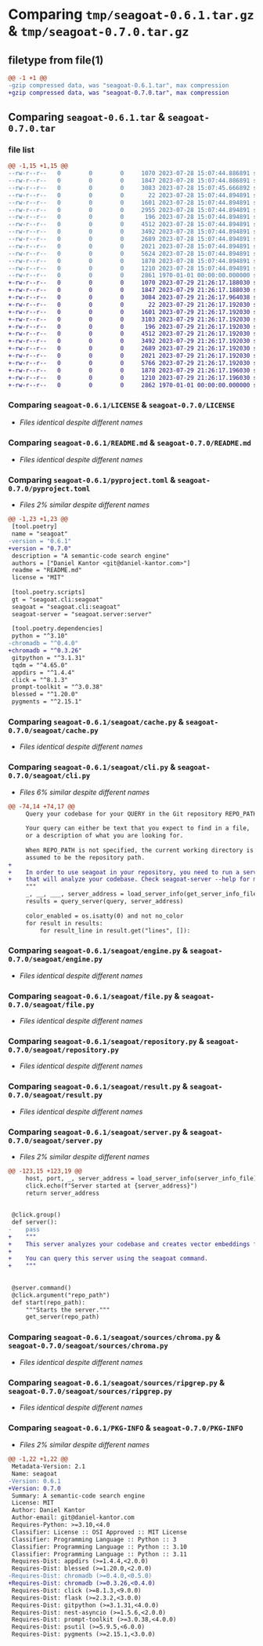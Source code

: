 # Comparing `tmp/seagoat-0.6.1.tar.gz` & `tmp/seagoat-0.7.0.tar.gz`

## filetype from file(1)

```diff
@@ -1 +1 @@
-gzip compressed data, was "seagoat-0.6.1.tar", max compression
+gzip compressed data, was "seagoat-0.7.0.tar", max compression
```

## Comparing `seagoat-0.6.1.tar` & `seagoat-0.7.0.tar`

### file list

```diff
@@ -1,15 +1,15 @@
--rw-r--r--   0        0        0     1070 2023-07-28 15:07:44.886891 seagoat-0.6.1/LICENSE
--rw-r--r--   0        0        0     1847 2023-07-28 15:07:44.886891 seagoat-0.6.1/README.md
--rw-r--r--   0        0        0     3083 2023-07-28 15:07:45.666892 seagoat-0.6.1/pyproject.toml
--rw-r--r--   0        0        0       22 2023-07-28 15:07:44.894891 seagoat-0.6.1/seagoat/__init__.py
--rw-r--r--   0        0        0     1601 2023-07-28 15:07:44.894891 seagoat-0.6.1/seagoat/cache.py
--rw-r--r--   0        0        0     2955 2023-07-28 15:07:44.894891 seagoat-0.6.1/seagoat/cli.py
--rw-r--r--   0        0        0      196 2023-07-28 15:07:44.894891 seagoat-0.6.1/seagoat/common.py
--rw-r--r--   0        0        0     4512 2023-07-28 15:07:44.894891 seagoat-0.6.1/seagoat/engine.py
--rw-r--r--   0        0        0     3492 2023-07-28 15:07:44.894891 seagoat-0.6.1/seagoat/file.py
--rw-r--r--   0        0        0     2689 2023-07-28 15:07:44.894891 seagoat-0.6.1/seagoat/repository.py
--rw-r--r--   0        0        0     2021 2023-07-28 15:07:44.894891 seagoat-0.6.1/seagoat/result.py
--rw-r--r--   0        0        0     5624 2023-07-28 15:07:44.894891 seagoat-0.6.1/seagoat/server.py
--rw-r--r--   0        0        0     1878 2023-07-28 15:07:44.894891 seagoat-0.6.1/seagoat/sources/chroma.py
--rw-r--r--   0        0        0     1210 2023-07-28 15:07:44.894891 seagoat-0.6.1/seagoat/sources/ripgrep.py
--rw-r--r--   0        0        0     2861 1970-01-01 00:00:00.000000 seagoat-0.6.1/PKG-INFO
+-rw-r--r--   0        0        0     1070 2023-07-29 21:26:17.188030 seagoat-0.7.0/LICENSE
+-rw-r--r--   0        0        0     1847 2023-07-29 21:26:17.188030 seagoat-0.7.0/README.md
+-rw-r--r--   0        0        0     3084 2023-07-29 21:26:17.964038 seagoat-0.7.0/pyproject.toml
+-rw-r--r--   0        0        0       22 2023-07-29 21:26:17.192030 seagoat-0.7.0/seagoat/__init__.py
+-rw-r--r--   0        0        0     1601 2023-07-29 21:26:17.192030 seagoat-0.7.0/seagoat/cache.py
+-rw-r--r--   0        0        0     3103 2023-07-29 21:26:17.192030 seagoat-0.7.0/seagoat/cli.py
+-rw-r--r--   0        0        0      196 2023-07-29 21:26:17.192030 seagoat-0.7.0/seagoat/common.py
+-rw-r--r--   0        0        0     4512 2023-07-29 21:26:17.192030 seagoat-0.7.0/seagoat/engine.py
+-rw-r--r--   0        0        0     3492 2023-07-29 21:26:17.192030 seagoat-0.7.0/seagoat/file.py
+-rw-r--r--   0        0        0     2689 2023-07-29 21:26:17.192030 seagoat-0.7.0/seagoat/repository.py
+-rw-r--r--   0        0        0     2021 2023-07-29 21:26:17.192030 seagoat-0.7.0/seagoat/result.py
+-rw-r--r--   0        0        0     5766 2023-07-29 21:26:17.192030 seagoat-0.7.0/seagoat/server.py
+-rw-r--r--   0        0        0     1878 2023-07-29 21:26:17.196030 seagoat-0.7.0/seagoat/sources/chroma.py
+-rw-r--r--   0        0        0     1210 2023-07-29 21:26:17.196030 seagoat-0.7.0/seagoat/sources/ripgrep.py
+-rw-r--r--   0        0        0     2862 1970-01-01 00:00:00.000000 seagoat-0.7.0/PKG-INFO
```

### Comparing `seagoat-0.6.1/LICENSE` & `seagoat-0.7.0/LICENSE`

 * *Files identical despite different names*

### Comparing `seagoat-0.6.1/README.md` & `seagoat-0.7.0/README.md`

 * *Files identical despite different names*

### Comparing `seagoat-0.6.1/pyproject.toml` & `seagoat-0.7.0/pyproject.toml`

 * *Files 2% similar despite different names*

```diff
@@ -1,23 +1,23 @@
 [tool.poetry]
 name = "seagoat"
-version = "0.6.1"
+version = "0.7.0"
 description = "A semantic-code search engine"
 authors = ["Daniel Kantor <git@daniel-kantor.com>"]
 readme = "README.md"
 license = "MIT"
 
 [tool.poetry.scripts]
 gt = "seagoat.cli:seagoat"
 seagoat = "seagoat.cli:seagoat"
 seagoat-server = "seagoat.server:server"
 
 [tool.poetry.dependencies]
 python = "^3.10"
-chromadb = "^0.4.0"
+chromadb = "^0.3.26"
 gitpython = "^3.1.31"
 tqdm = "^4.65.0"
 appdirs = "^1.4.4"
 click = "^8.1.3"
 prompt-toolkit = "^3.0.38"
 blessed = "^1.20.0"
 pygments = "^2.15.1"
```

### Comparing `seagoat-0.6.1/seagoat/cache.py` & `seagoat-0.7.0/seagoat/cache.py`

 * *Files identical despite different names*

### Comparing `seagoat-0.6.1/seagoat/cli.py` & `seagoat-0.7.0/seagoat/cli.py`

 * *Files 6% similar despite different names*

```diff
@@ -74,14 +74,17 @@
     Query your codebase for your QUERY in the Git repository REPO_PATH.
 
     Your query can either be text that you expect to find in a file,
     or a description of what you are looking for.
 
     When REPO_PATH is not specified, the current working directory is
     assumed to be the repository path.
+
+    In order to use seagoat in your repository, you need to run a server
+    that will analyze your codebase. Check seagoat-server --help for more
     """
     _, __, ___, server_address = load_server_info(get_server_info_file(repo_path))
     results = query_server(query, server_address)
 
     color_enabled = os.isatty(0) and not no_color
     for result in results:
         for result_line in result.get("lines", []):
```

### Comparing `seagoat-0.6.1/seagoat/engine.py` & `seagoat-0.7.0/seagoat/engine.py`

 * *Files identical despite different names*

### Comparing `seagoat-0.6.1/seagoat/file.py` & `seagoat-0.7.0/seagoat/file.py`

 * *Files identical despite different names*

### Comparing `seagoat-0.6.1/seagoat/repository.py` & `seagoat-0.7.0/seagoat/repository.py`

 * *Files identical despite different names*

### Comparing `seagoat-0.6.1/seagoat/result.py` & `seagoat-0.7.0/seagoat/result.py`

 * *Files identical despite different names*

### Comparing `seagoat-0.6.1/seagoat/server.py` & `seagoat-0.7.0/seagoat/server.py`

 * *Files 2% similar despite different names*

```diff
@@ -123,15 +123,19 @@
     host, port, _, server_address = load_server_info(server_info_file)
     click.echo(f"Server started at {server_address}")
     return server_address
 
 
 @click.group()
 def server():
-    pass
+    """
+    This server analyzes your codebase and creates vector embeddings for it.
+
+    You can query this server using the seagoat command.
+    """
 
 
 @server.command()
 @click.argument("repo_path")
 def start(repo_path):
     """Starts the server."""
     get_server(repo_path)
```

### Comparing `seagoat-0.6.1/seagoat/sources/chroma.py` & `seagoat-0.7.0/seagoat/sources/chroma.py`

 * *Files identical despite different names*

### Comparing `seagoat-0.6.1/seagoat/sources/ripgrep.py` & `seagoat-0.7.0/seagoat/sources/ripgrep.py`

 * *Files identical despite different names*

### Comparing `seagoat-0.6.1/PKG-INFO` & `seagoat-0.7.0/PKG-INFO`

 * *Files 2% similar despite different names*

```diff
@@ -1,22 +1,22 @@
 Metadata-Version: 2.1
 Name: seagoat
-Version: 0.6.1
+Version: 0.7.0
 Summary: A semantic-code search engine
 License: MIT
 Author: Daniel Kantor
 Author-email: git@daniel-kantor.com
 Requires-Python: >=3.10,<4.0
 Classifier: License :: OSI Approved :: MIT License
 Classifier: Programming Language :: Python :: 3
 Classifier: Programming Language :: Python :: 3.10
 Classifier: Programming Language :: Python :: 3.11
 Requires-Dist: appdirs (>=1.4.4,<2.0.0)
 Requires-Dist: blessed (>=1.20.0,<2.0.0)
-Requires-Dist: chromadb (>=0.4.0,<0.5.0)
+Requires-Dist: chromadb (>=0.3.26,<0.4.0)
 Requires-Dist: click (>=8.1.3,<9.0.0)
 Requires-Dist: flask (>=2.3.2,<3.0.0)
 Requires-Dist: gitpython (>=3.1.31,<4.0.0)
 Requires-Dist: nest-asyncio (>=1.5.6,<2.0.0)
 Requires-Dist: prompt-toolkit (>=3.0.38,<4.0.0)
 Requires-Dist: psutil (>=5.9.5,<6.0.0)
 Requires-Dist: pygments (>=2.15.1,<3.0.0)
```


